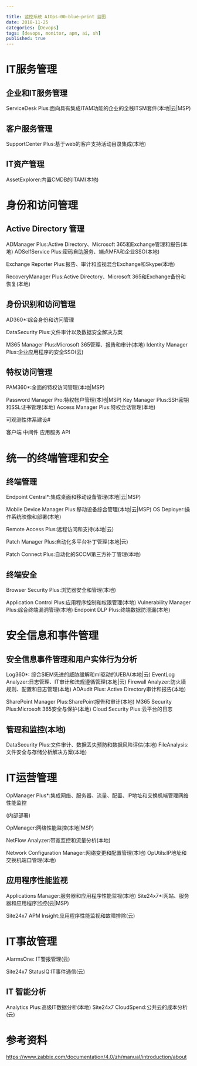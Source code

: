 ```yaml
---

title: 监控系统 AIOps-00-blue-print 蓝图
date: 2018-11-25
categories: [Devops]
tags: [devops, monitor, apm, ai, sh]
published: true
---
```



# IT服务管理

## 企业和IT服务管理

ServiceDesk Plus:面向具有集成ITAM功能的企业的全栈ITSM套件(本地|云|MSP)

## 客户服务管理

SupportCenter Plus:基于web的客户支持活动目录集成(本地)

## IT资产管理

AssetExplorer:内置CMDB的ITAM(本地)

# 身份和访问管理

## Active Directory 管理

ADManager Plus:Active Directory、Microsoft 365和Exchange管理和报告(本地) ADSelfService Plus:密码自助服务、端点MFA和企业SSO(本地)

Exchange Reporter Plus:报告、审计和监视混合Exchange和Skype(本地)

RecoveryManager Plus:Active Directory、Microsoft 365和Exchange备份和恢复(本地)

## 身份识别和访问管理

AD360*:综合身份和访问管理

DataSecurity Plus:文件审计以及数据安全解决方案

M365 Manager Plus:Microsoft 365管理、报告和审计(本地) Identity Manager Plus:企业应用程序的安全SSO(云)

## 特权访问管理

PAM360*:全面的特权访问管理(本地|MSP)

Password Manager Pro:特权帐户管理(本地|MSP) Key Manager Plus:SSH密钥和SSL证书管理(本地) Access Manager Plus:特权会话管理(本地)

可观测性体系建设#



客户端	中间件	应用服务	API	

# 统一的终端管理和安全

## 终端管理

Endpoint Central*:集成桌面和移动设备管理(本地|云|MSP)

Mobile Device Manager Plus:移动设备综合管理(本地|云|MSP) OS Deployer:操作系统映像和部署(本地)

Remote Access Plus:远程访问和支持(本地|云)

Patch Manager Plus:自动化多平台补丁管理(本地|云)

Patch Connect Plus:自动化的SCCM第三方补丁管理(本地)

## 终端安全

Browser Security Plus:浏览器安全和管理(本地)

Application Control Plus:应用程序控制和权限管理(本地) Vulnerability Manager Plus:综合终端漏洞管理(本地) Endpoint DLP Plus:终端数据防泄漏(本地)

# 安全信息和事件管理

## 安全信息事件管理和用户实体行为分析

Log360*: 综合SIEM先进的威胁缓解和ml驱动的UEBA(本地|云) EventLog Analyzer:日志管理、IT审计和法规遵循管理(本地|云) Firewall Analyzer:防火墙规则、配置和日志管理(本地) ADAudit Plus: Active Directory审计和报告(本地)

SharePoint Manager Plus:SharePoint报告和审计(本地) M365 Security Plus:Microsoft 365安全与保护(本地) Cloud Security Plus:云平台的日志

## 管理和监控(本地)

DataSecurity Plus:文件审计、数据丢失预防和数据风险评估(本地) FileAnalysis:文件安全与存储分析解决方案(本地)


# IT运营管理

OpManager Plus*:集成网络、服务器、流量、配置、IP地址和交换机端管理网络性能监控

(内部部署)

OpManager:网络性能监控(本地|MSP)

NetFlow Analyzer:带宽监控和流量分析(本地)

Network Configuration Manager:网络变更和配置管理(本地) OpUtils:IP地址和交换机端口管理(本地)

## 应用程序性能监视

Applications Manager:服务器和应用程序性能监视(本地) Site24x7*:网站、服务器和应用程序监控(云|MSP)

Site24x7 APM Insight:应用程序性能监视和故障排除(云)

# IT事故管理

AlarmsOne: IT警报管理(云)

Site24x7 StatusIQ:IT事件通信(云)

## IT 智能分析

Analytics Plus:高级IT数据分析(本地)
Site24x7 CloudSpend:公共云的成本分析(云)


# 参考资料

https://www.zabbix.com/documentation/4.0/zh/manual/introduction/about

